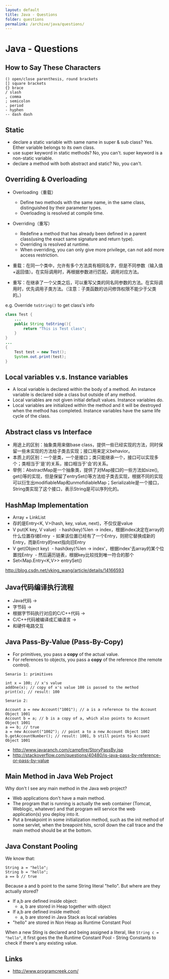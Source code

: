 ```yaml
---
layout: default
title: Java - Questions
folder: questions
permalink: /archive/java/questions/
---
```


# Java - Questions

## How to Say These Characters
```
() open/close parenthesis, round brackets
[] square brackets
{} brace
/ slash
, comma
; semicolon
. period
- hyphen
-- dash dash
```

## Static
- declare a static variable with same name in super & sub class? Yes. Either variable belongs to its own class.
- use super keyword in static methods? No, you can't. super keyword is a non-static variable.
- declare a method with both abstract and static? No, you can't.

## Overriding & Overloading

- Overloading（重载）
  - Define two methods with the same name, in the same class, distinguished by their parameter types.
  - Overloading is resolved at compile time.
- Overriding（重写）
  - Redefine a method that has already been defined in a parent class(using the exact same signature and return type).
  - Overriding is resolved at runtime.
  - When overriding, you can only give more privilege, can not add more access restriction.

- 重载：在同一个类中，允许有多个方法具有相同名字，但是不同参数（输入值+返回值）。在实际调用时，再根据参数进行匹配，调用对应方法。
- 重写：在继承了一个父类之后，可以重写父类的同名同参数的方法。在实际调用时，优先调用子类方法。（注意：子类函数的访问修饰权限不能少于父类的。）

e.g. Override `toString()` to get class's info

~~~ java
class Test {
	...
	public String toString(){
		return "This is Test class";
	}
}
...
{
	Test test = new Test();
	System.out.print(test);
}
~~~

## Local variables v.s. Instance variables
 - A local variable is declared within the body of a method. An instance variable is declared side a class but outside of any method.
 - Local variables are not given initial default values. Instance variables do.
 - Local variables are initialized within the method and it will be destroyed when the method has completed. Instance variables have the same life cycle of the class.

## Abstract class vs Interface
- 用途上的区别：抽象类用来做base class，提供一些已经实现的方法，同时保留一些未实现的方法给子类去实现；接口用来定义behavior。
- 本质上的区别：一个是类，一个是接口；类只能继承一个，接口可以实现多个；类相当于'是'的关系，接口相当于'会'的关系。
- 举例：AbstractMap是一个抽象类，提供了对Map接口的一些方法如size(), get()等的实现，但是保留了entrySet()等方法给子类去实现，根据不同的实现可以衍生出modifiableMap和unmofidiableMap；Serializable是一个接口，String类实现了这个接口，表示String是可以序列化的。

## HashMap Implementation
- Array + LinkList
- 存的是Entry<K, V>(hash, key, value, next)，不仅仅是value
- V put(K key, V value)
  - hash(key)%len -> index，根据index决定在array的什么位置存储Entry
  - 如果该位置已经有了一个Entry，则把它替换成新的Entry，而新Entry的next指向旧Entry
- V get(Object key)
  - hash(key)%len -> index'，根据index'去array的某个位置找Entry
  - 然后遍历链表，根据key比较找到唯一符合的那个
- Set<Map.Entry<K,V>>	entrySet()

<http://blog.csdn.net/vking_wang/article/details/14166593>

## Java代码编译执行流程
- Java代码 ->
- 字节码 ->
- 根据字节码执行对应的C/C++代码 ->
- C/C++代码被编译成汇编语言 ->
- 和硬件电路交互

## Java Pass-By-Value (Pass-By-Copy)

- For primitives, you pass a **copy** of the actual value.
- For references to objects, you pass a **copy** of the reference (the remote control).

```
Senario 1: primitives

int x = 100; // x's value
addOne(x); // copy of x's value 100 is passed to the method
print(x); // result: 100

Senario 2:

Account a = new Account("1001"); // a is a reference to the Account Object 1001
Account b = a; // b is a copy of a, which also points to Account Object 1001
a == b; // true
a = new Account("1002"); // point a to a new Account Object 1002
b.getAccountNumber(); // result: 1001, b still points to Account Object 1001
```

- <http://www.javaranch.com/campfire/StoryPassBy.jsp>
- <http://stackoverflow.com/questions/40480/is-java-pass-by-reference-or-pass-by-value>

## Main Method in Java Web Project

Why don't I see any main method in the Java web project?

- Web applications don't have a main method.
- The program that is running is actually the web container (Tomcat, Weblogic, whatever) and that program will service the web application(s) you deploy into it.
- Put a breakpoint in some initialization method, such as the init method of some servlet, when the breapoint hits, scroll down the call trace and the main method should be at the bottom.

## Java Constant Pooling

We know that:

```
String a = "hello";
String b = "hello";
a == b // true
```

Because a and b point to the same String literal "hello". But where are they actually stored?

- If a,b are defined inside object:
  - a, b are stored in Heap together with object
- If a,b are defined inside method:
  - a, b are stored in Java Stack as local variables
- "hello" are stored in Non Heap as Runtime Constant Pool

When a new Sting is declared and being assigned a literal, like `String c = "hello"`,
it first goes the the Runtime Constant Pool - String Constants to check if there's any existing value.

## Links

- <http://www.programcreek.com/>
